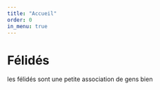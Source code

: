 ```yaml
---
title: "Accueil"
order: 0
in_menu: true
---
```

# Félidés

les félidés sont une petite association de gens bien 